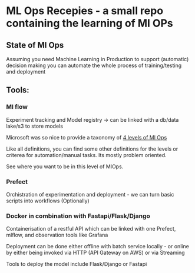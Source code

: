#  ML Ops Recepies - a small repo containing the learning of Ml OPs

## State of Ml Ops

Assuming you need Machine Learning in Production to support (automatic) decision making you can automate the whole process of training/testing and deployment 

## Tools:

### Ml flow

Experiment tracking and Model registry -> can be linked with a db/data lake/s3 to store models 

Microsoft was so nice to provide a taxonomy of [4 levels of Ml Ops](https://learn.microsoft.com/en-us/azure/architecture/example-scenario/mlops/mlops-maturity-model)

Like all definitions, you can find some other definitions for the levels or criterea for automation/manual tasks. Its mostly problem oriented. 

See where you want to be in this level of MlOps. 

### Prefect

Orchistration of experimentation and deployment - we can turn basic scripts into workflows (Optionally)


### Docker in combination with Fastapi/Flask/Django

Containerisation of a restful API which can be linked with one Prefect, mlflow, and observation tools like Grafana 

Deployment can be done either offline with batch service locally - or online by either being invoked via HTTP (API Gateway on AWS) or via Streaming

Tools to deploy the model include Flask/Django or Fastapi



